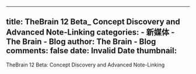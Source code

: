 
---
title: TheBrain 12 Beta_ Concept Discovery and Advanced Note-Linking
categories: 
    - 新媒体
    - The Brain - Blog
author: The Brain - Blog
comments: false
date: Invalid Date
thumbnail: 
---

<div>   
TheBrain 12 Beta: Concept Discovery and Advanced Note-Linking  
</div>
            